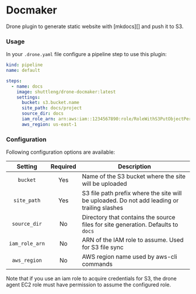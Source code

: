 # Docmaker

Drone plugin to generate static website with [mkdocs][] and push it to S3.

### Usage

In your `.drone.yaml` file configure a pipeline step to use this plugin:

```yaml
kind: pipeline
name: default

steps:
  - name: docs
    image: shuttleng/drone-docmaker:latest
    settings:
      bucket: s3.bucket.name
      site_path: docs/project
      source_dir: docs
      iam_role_arn: arn:aws:iam::1234567890:role/RoleWithS3PutObjectPermissions
      aws_region: us-east-1
```

### Configuration

Following configuration options are available:

| Setting | Required | Description |
|:---------:|:---------:|--------|
| `bucket` |  Yes | Name of the S3 bucket where the site will be uploaded |
| `site_path` |  Yes | S3 file path prefix where the site will be uploaded. Do not add leading or trailing slashes |
| `source_dir` |  No | Directory that contains the source files for site generation. Defaults to `docs` |
| `iam_role_arn` |  No | ARN of the IAM role to assume. Used for S3 file sync |
| `aws_region` |  No | AWS region name used by aws-cli commands |

Note that if you use an iam role to acquire credentials for S3, the drone agent EC2 role must have permission to assume the configured role.

